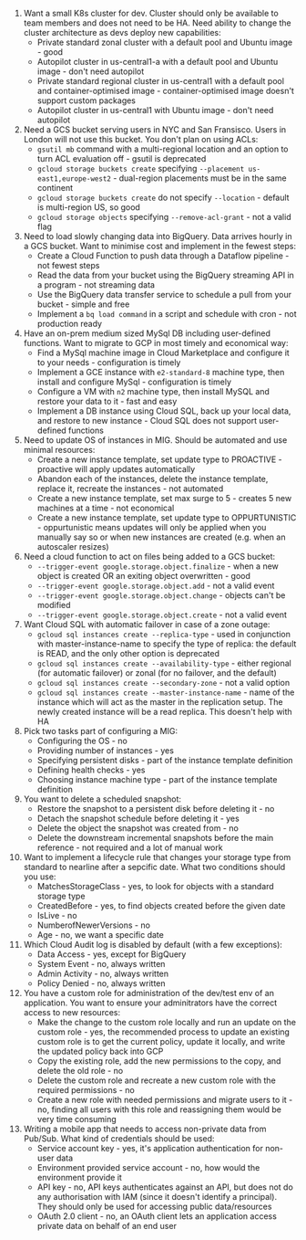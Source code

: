 1. Want a small K8s cluster for dev. Cluster should only be available to team members and does not need to be HA. Need ability to change the cluster architecture as devs deploy new capabilities:
    * Private standard zonal cluster with a default pool and Ubuntu image - good
    * Autopilot cluster in us-central1-a with a default pool and Ubuntu image - don't need autopilot
    * Private standard regional cluster in us-central1 with a default pool and container-optimised image - container-optimised image doesn't support custom packages
    * Autopilot cluster in us-central1 with Ubuntu image - don't need autopilot
1. Need a GCS bucket serving users in NYC and San Fransisco. Users in London will not use this bucket. You don't plan on using ACLs:
    * `gsutil mb` command with a multi-regional location and an option to turn ACL evaluation off - gsutil is deprecated
    * `gcloud storage buckets create` specifying `--placement us-east1,europe-west2` - dual-region placements must be in the same continent
    * `gcloud storage buckets create` do not specify `--location` - default is multi-region US, so good
    * `gcloud storage objects` specifying `--remove-acl-grant` - not a valid flag
1. Need to load slowly changing data into BigQuery. Data arrives hourly in a GCS bucket. Want to minimise cost and implement in the fewest steps:
    * Create a Cloud Function to push data through a Dataflow pipeline - not fewest steps
    * Read the data from your bucket using the BigQuery streaming API in a program - not streaming data
    * Use the BigQuery data transfer service to schedule a pull from your bucket - simple and free
    * Implement a `bq load command` in a script and schedule with cron - not production ready
1. Have an on-prem medium sized MySql DB including user-defined functions. Want to migrate to GCP in most timely and economical way:
    * Find a MySql machine image in Cloud Marketplace and configure it to your needs - configuration is timely
    * Implement a GCE instance with `e2-standard-8` machine type, then install and configure MySql - configuration is timely
    * Configure a VM with `n2` machine type, then install MySQL and restore your data to it - fast and easy
    * Implement a DB instance using Cloud SQL, back up your local data, and restore to new instance - Cloud SQL does not support user-defined functions
1. Need to update OS of instances in MIG. Should be automated and use minimal resources:
    * Create a new instance template, set update type to PROACTIVE - proactive will apply updates automatically
    * Abandon each of the instances, delete the instance template, replace it, recreate the instances - not automated
    * Create a new instance template, set max surge to 5 - creates 5 new machines at a time - not economical
    * Create a new instance template, set update type to OPPURTUNISTIC - oppurtunistic means updates will only be applied when you manually say so or when new instances are created (e.g. when an autoscaler resizes)
1. Need a cloud function to act on files being added to a GCS bucket:
    * `--trigger-event google.storage.object.finalize` - when a new object is created OR an exiting object overwritten - good
    * `--trigger-event google.storage.object.add` - not a valid event
    * `--trigger-event google.storage.object.change` - objects can't be modified
    * `--trigger-event google.storage.object.create` - not a valid event
1. Want Cloud SQL with automatic failover in case of a zone outage:
    * `gcloud sql instances create --replica-type` - used in conjunction with master-instance-name to specify the type of replica: the default is READ, and the only other option is deprecated
    * `gcloud sql instances create --availability-type` - either regional (for automatic failover) or zonal (for no failover, and the default)
    * `gcloud sql instances create --secondary-zone` - not a valid option
    * `gcloud sql instances create --master-instance-name` - name of the instance which will act as the master in the replication setup. The newly created instance will be a read replica. This doesn't help with HA
1. Pick two tasks part of configuring a MIG:
    * Configuring the OS - no
    * Providing number of instances - yes
    * Specifying persistent disks - part of the instance template definition
    * Defining health checks - yes
    * Choosing instance machine type - part of the instance template definition
1. You want to delete a scheduled snapshot:
    * Restore the snapshot to a persistent disk before deleting it - no
    * Detach the snapshot schedule before deleting it - yes
    * Delete the object the snapshot was created from - no
    * Delete the downstream incremental snapshots before the main reference - not required and a lot of manual work
1. Want to implement a lifecycle rule that changes your storage type from standard to nearline after a sepcific date. What two conditions should you use:
    * MatchesStorageClass - yes, to look for objects with a standard storage type
    * CreatedBefore - yes, to find objects created before the given date
    * IsLive - no
    * NumberofNewerVersions - no
    * Age - no, we want a specific date
1. Which Cloud Audit log is disabled by default (with a few exceptions):
    * Data Access - yes, except for BigQuery
    * System Event - no, always written
    * Admin Activity - no, always written
    * Policy Denied - no, always written
1. You have a custom role for administration of the dev/test env of an application. You want to ensure your adminitrators have the correct access to new resources:
    * Make the change to the custom role locally and run an update on the custom role - yes, the recommended process to update an existing custom role is to get the current policy, update it locally, and write the updated policy back into GCP
    * Copy the existing role, add the new permissions to the copy, and delete the old role - no
    * Delete the custom role and recreate a new custom role with the required permissions - no
    * Create a new role with needed permissions and migrate users to it - no, finding all users with this role and reassigning them would be very time consuming
1. Writing a mobile app that needs to access non-private data from Pub/Sub. What kind of credentials should be used:
    * Service account key - yes, it's application authentication for non-user data
    * Environment provided service account - no, how would the environment provide it
    * API key - no, API keys authenticates against an API, but does not do any authorisation with IAM (since it doesn't identify a principal). They should only be used for accessing public data/resources
    * OAuth 2.0 client - no, an OAuth client lets an application access private data on behalf of an end user